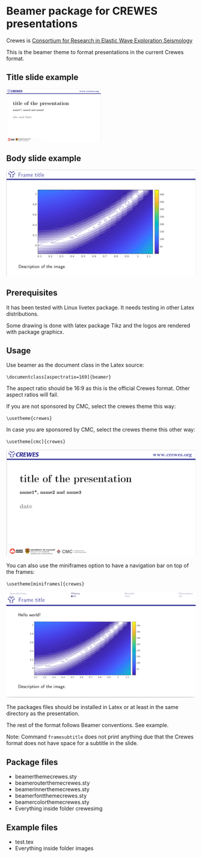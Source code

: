 # Beamer package for CREWES presentations
Crewes is [Consortium for Research in Elastic Wave Exploration Seismology](https://www.crewes.org/)

This is the beamer theme to format presentations in the current Crewes format. 

## Title slide example

<img src="./images/titleslide.png" alt="Title slide example" width="50%"/>

## Body slide example

![Body slide example](./images/bodyslide.png)

## Prerequisites

It has been tested with Linux livetex package. It needs testing in other Latex distributions.

Some drawing is done with latex package Tikz and the logos are rendered with
package graphicx.

## Usage

Use beamer as the document class in the Latex source:

`\documentclass[aspectratio=169]{beamer}`

The aspect ratio should be 16:9 as this is the official Crewes format. 
Other aspect ratios will fail.

If you are not sponsored by CMC, select the crewes theme this way:

`\usetheme{crewes}`

In case you are sponsored by CMC, select the crewes theme this other way:

`\usetheme[cmc]{crewes}`

![CMC title slide example](./images/titleslidecmc.png) 

You can also use the miniframes option to have a navigation bar on top of the frames:

`\usetheme[miniframes]{crewes}`

![miniframes slide example](./images/miniframes.png)

The packages files should be installed in Latex or at least in the
same directory as the presentation.

The rest of the format follows Beamer conventions. See example.

Note: Command `framesubtitle` does not print anything due that the Crewes
format does not have space for a subtitle in the slide.

## Package files

* beamerthemecrewes.sty
* beamerouterthemecrewes.sty
* beamerinnerthemecrewes.sty
* beamerfontthemecrewes.sty
* beamercolorthemecrewes.sty
* Everything inside folder crewesimg

## Example files

* test.tex
* Everything inside folder images

